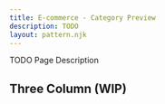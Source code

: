 ```yaml
---
title: E-commerce - Category Preview
description: TODO
layout: pattern.njk
---
```


TODO Page Description

## Three Column (WIP)

```